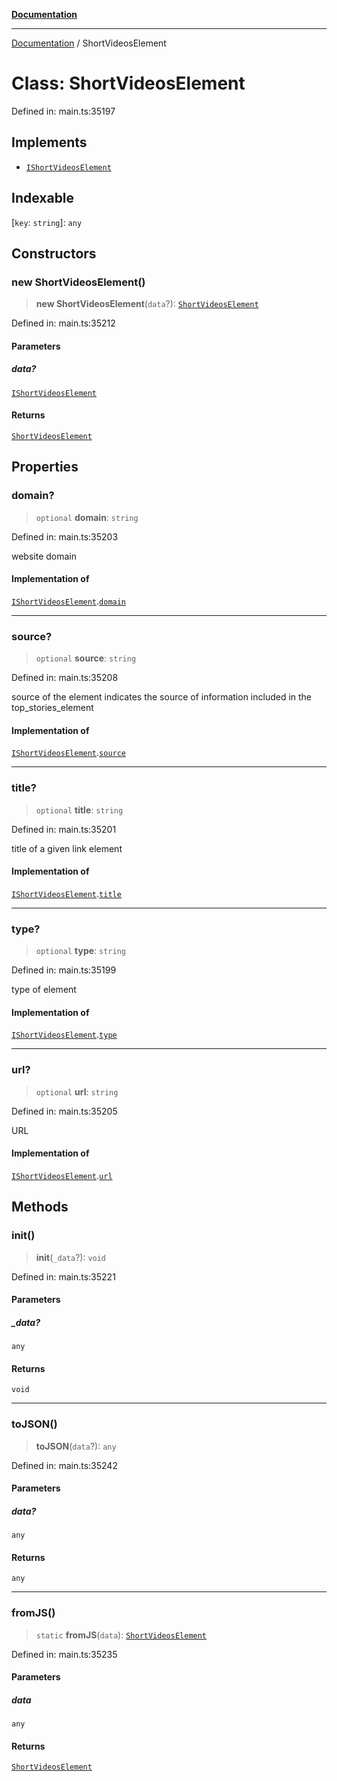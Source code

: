 [**Documentation**](../README.md)

***

[Documentation](../README.md) / ShortVideosElement

# Class: ShortVideosElement

Defined in: main.ts:35197

## Implements

- [`IShortVideosElement`](../interfaces/IShortVideosElement.md)

## Indexable

\[`key`: `string`\]: `any`

## Constructors

### new ShortVideosElement()

> **new ShortVideosElement**(`data`?): [`ShortVideosElement`](ShortVideosElement.md)

Defined in: main.ts:35212

#### Parameters

##### data?

[`IShortVideosElement`](../interfaces/IShortVideosElement.md)

#### Returns

[`ShortVideosElement`](ShortVideosElement.md)

## Properties

### domain?

> `optional` **domain**: `string`

Defined in: main.ts:35203

website domain

#### Implementation of

[`IShortVideosElement`](../interfaces/IShortVideosElement.md).[`domain`](../interfaces/IShortVideosElement.md#domain)

***

### source?

> `optional` **source**: `string`

Defined in: main.ts:35208

source of the element
indicates the source of information included in the top_stories_element

#### Implementation of

[`IShortVideosElement`](../interfaces/IShortVideosElement.md).[`source`](../interfaces/IShortVideosElement.md#source)

***

### title?

> `optional` **title**: `string`

Defined in: main.ts:35201

title of a given link element

#### Implementation of

[`IShortVideosElement`](../interfaces/IShortVideosElement.md).[`title`](../interfaces/IShortVideosElement.md#title)

***

### type?

> `optional` **type**: `string`

Defined in: main.ts:35199

type of element

#### Implementation of

[`IShortVideosElement`](../interfaces/IShortVideosElement.md).[`type`](../interfaces/IShortVideosElement.md#type)

***

### url?

> `optional` **url**: `string`

Defined in: main.ts:35205

URL

#### Implementation of

[`IShortVideosElement`](../interfaces/IShortVideosElement.md).[`url`](../interfaces/IShortVideosElement.md#url)

## Methods

### init()

> **init**(`_data`?): `void`

Defined in: main.ts:35221

#### Parameters

##### \_data?

`any`

#### Returns

`void`

***

### toJSON()

> **toJSON**(`data`?): `any`

Defined in: main.ts:35242

#### Parameters

##### data?

`any`

#### Returns

`any`

***

### fromJS()

> `static` **fromJS**(`data`): [`ShortVideosElement`](ShortVideosElement.md)

Defined in: main.ts:35235

#### Parameters

##### data

`any`

#### Returns

[`ShortVideosElement`](ShortVideosElement.md)
